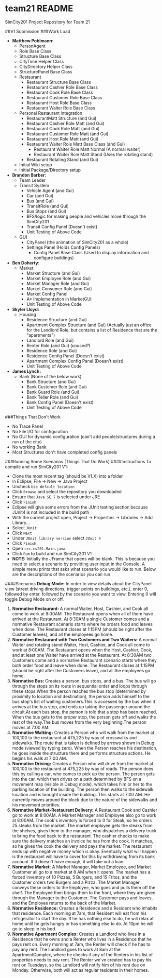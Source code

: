 team21 README
======

SimCity201 Project Repository for Team 21

##V1 Submission
###Work Load
 + **Matthew Pohlmann:**
   + PersonAgent
   + Role Base Class
   + Structure Base Class
   + CityTime Helper Class
   + CityDirectory Helper Class
   + StructurePanel Base Class
   + Restaurant
     + Restaurant Structure Base Class
     + Restaurant Cashier Role Base Class
     + Restaurant Cook Role Base Class
     + Restaurant Customer Role Base Class
     + Restaurant Host Role Base Class
     + Restaurant Waiter Role Base Class
   + Personal Restaurant Integration
     + RestaurantMatt Structure (and Gui)
     + Restaurant Cashier Role Matt (and Gui)
     + Restaurant Cook Role Matt (and Gui)
     + Restaurant Customer Role Matt (and Gui)
     + Restaurant Host Role Matt (and Gui)
     + Restaurant Waiter Role Matt Base Class (and Gui)
       + Restaurant Waiter Role Matt Normal (A normal waiter)
       + Restaurant Waiter Role Matt Stand (Uses the rotating stand)
     + Restaurant Rotating Stand (and Gui)
   + Initial Wiki setup
   + Initial Package/Directory setup
 + **Brandon Barber:**
   + Team Leader
   + Transit System
     + Vehicle Agent (and Gui)
     + Car (and Gui)
     + Bus (and Gui)
     + TransitRole (and Gui)
     + Bus Stops (and Gui)
     + BFS/logic for making people and vehicles move through the SimCity201
     + Transit Config Panel (Doesn't exist)
     + Unit Testing of Above Code
   + GUI
     + CityPanel (the animation of SimCity201 as a whole)
     + Settings Panel (Holds Config Panels)
       + Config Panel Base Class (Used to display information and configure buildings)
 + **Ben Doherty:**
   + Market
     + Market Structure (and Gui)
     + Market Employee Role (and Gui)
     + Market Manager Role (and Gui)
     + Market Consumer Role (and Gui)
     + Market Config Panel
     + A* Implementation in MarketGUI
     + Unit Testing of Above Code
 + **Skyler Lloyd:**
   + Housing
     + Residence Structure (and Gui)
     + Apartment Complex Structure (and Gui) (Actually just an office for the Landlord Role, but contains a list of Residence that are the "apartments")
     + Landlord Role (and Gui)
     + Renter Role (and Gui) (unused?)
     + Residence Role (and Gui)
     + Residence Config Panel (Doesn't exist)
     + Apartment Complex Config Panel (Doesn't exist)
     + Unit Testing of Above Code
 + **James Lynch:**
   + Bank (None of the below work)
     + Bank Structure (and Gui)
     + Bank Customer Role (and Gui)
     + Bank Guard Role (and Gui)
     + Bank Teller Role (and Gui)
     + Bank Config Panel (Doesn't exist)
     + Unit Testing of Above Code

###Things That Don't Work
 + No Trace Panel
 + No File I/O for configuration
 + No GUI for dynamic configuration (can't add people/structures during a run of the city)
 + No working Bank
 + Most Structures don't have completed config panels

###Running Some Scenarios (Things That Do Work)
####Instructions
To compile and run SimCity201 V1:
  + Clone the most recent tag (should be V1.X) into a folder
  + In Eclipse, File -> New -> Java Project
  + Uncheck `Use default location`
  + Click `Browse` and select the repository you downloaded
  + Ensure that `Java SE 7` is selected under JRE
  + Click `Finish`
  + Eclipse will give some errors from the JUnit testing section because JUnit4 is not included in the build path
  + With the current project open, Project -> Properties -> Libraries -> Add Library...
  + Select `JUnit`
  + Click `Next`
  + Under `JUnit library version` select `JUnit 4`
  + Click `Finish`
  + Open `src.cs201.Main.java`
  + Click `Run` to build and run SimCity201 V1
  + **NOTE:** Initially the JFrame that opens will be blank. This is because you need to select a scenario by providing user input in the Console. A simple menu prints that asks what scenario you would like to run. Below are the descriptions of the scenarios you can run.

####Scenarios
 **Debug Mode:** In order to view details about the CityPanel view (street driving directions, trigger points on buildings, etc.), enter 0, followed by enter, followed by the scenario you want to view. Entering 0 will toggle Debug Mode on or off.
 1. **Normative Restaurant:** A normal Waiter, Host, Cashier, and Cook all come to work at 8:00AM. The Restaurant opens when all of them have arrived at the Restaurant. At 8:30AM a single Customer comes and a normative Restaurant scenario starts where he orders food and leaves when done. The Restaurant closes at 1:15PM (should be right after the Customer leaves), and all the employees go home.
 2. **Normative Restaurant with Two Customers and Two Waiters:** A normal Waiter and rotating stand Waiter, Host, Cashier, and Cook all come to work at 8:00AM. The Restaurant opens when the Host, Cashier, Cook, and at least one Waiter have arrived at the Restaurant. At 8:30AM two Customers come and a normative Restaurant scenario starts where they both order food and leave when done. The Restaurant closes at 1:15PM (should be right after the Customers leave), and all the employees go home.
 3. **Normative Bus:** Creates a person, bus stops, and a bus. The bus will go through the stops on its route in sequential order and loops through these stops.When the person reaches the bus stop (determined by proximity to location and destination), the person adds himself to the bus stop's list of waiting customers.This is accessed by the bus when it arrives at the bus stop, and ends up taking the passenger around the circuit.At each bus stop, the person is told that a stop has been reached. When the bus gets to the proper stop, the person gets off and walks the rest of the way.The bus moves from the very beginning.The person moves at 7:00 AM.
 4. **Normative Walking:** Creates a Person who will walk from the market at 100,100 to the restaurant at 475,225 by way of crosswalks and sidewalks. The route that is taken is defined by arrows shown in Debug mode (viewed by typing zero). When the Person reaches his destination, he goes inside the structure there and performs structure actions. He begins his walk at 7:00 AM.
 5. **Normative Driving:** Creates a Person who will drive from the market at 100,100 to the restaurant at 475,225 by way of roads. The person does this by calling a car, who comes to pick up the person. The person gets into the car, which then drives on a path determined by BFS on a movement map (visible in Debug mode), which takes him or her to the parking location of the building. The person then walks to the sidewalk location and is brought inside the building. This starts at 7:00 AM. He currently moves around the block due to the nature of the sidewalks and his movement priorities.
 6. **Normative Market-Restaurant Delivery:** A Restaurant Cook and Cashier go to work at 8:00AM. A Market Manager and Employee also go to work at 8:00AM. The cook's inventory is forced to 0 for Steak, so he orders 25 steaks from the market. The market employee gets the steaks from the shelves, gives them to the manager, who dispatches a delivery truck to bring the food back to the restaurant. The cashier checks to make sure the delivery matches an invoice he has from the cook. It matches, so he gives the cook the delivery and pays the market. The restaurant ends up with negative money which is okay. Eventually what will happen is the restaurant will have to cover for this by withdrawing from its bank account. If it doesn't have enough, it will take out a loan.
 7. **Normative Market:** A Market Manager, Market Employee, and Market Customer all go to a market at 8 AM when it opens. The market has a forced inventory of 10 Pizzas, 5 Burgers, and 15 Fritos, and the Customer orders two Burgers and a Pizza. The Market Manager conveys these orders to the Employee, who goes and pulls them off the shelf. The Employee then brings them to the front, where they are given through the Manager to the Customer. The Customer pays and leaves, and the Employee returns to the back of the Market.
 8. **Normative Residence:** Creates a Residence and a Resident who inhabits that residence. Each morning at 7am, that Resident will eat from his refrigerator to start the day. If he has nothing else to do, he will relax at home until he gets hungry or has something else to do. At 10pm he will go to sleep in his bed.
 9. **Normative Apartment Complex:** Creates a Landlord who lives in a Residence that he owns and a Renter who lives in a Residence that he pays rent on. Every morning at 7am, the Renter will check if he has to pay any rent. The Landlord goes to work at 8am at the ApartmentComplex, where he checks if any of the Renters in his list of properties needs to pay rent. The Renter we've created has to pay his rent on Tuesdays, so the Landlord will notify him of his rent due on Monday. Otherwise, both will act as regular residents in their homes.
